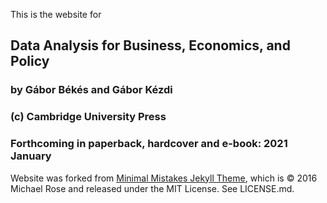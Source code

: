 This is the website for


## Data Analysis for Business, Economics, and Policy  
### by Gábor Békés and Gábor Kézdi  
### (c) Cambridge University Press  
### Forthcoming in paperback, hardcover and e-book: 2021 January


Website was forked from [Minimal Mistakes Jekyll Theme](https://mmistakes.github.io/minimal-mistakes/), which is © 2016 Michael Rose and released under the MIT License. See LICENSE.md.
